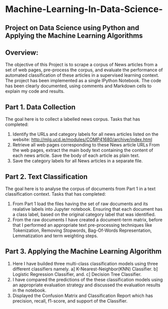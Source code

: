 # Machine-Learning-In-Data-Science-
## Project on Data Science using Python and Applying the Machine Learning Algorithms 

## Overview: 

The objective of this Project is to scrape a corpus of News articles from a set of web pages, pre-process the corpus, and evaluate the performance of automated classification of these articles in a supervised learning context. The project has been implemented as a single IPython Notebook. The code has been clearly documented, using comments and Markdown cells to explain my code and results.

## Part 1. Data Collection 
  
 The goal here is to collect a labelled news corpus. Tasks that has completed: 
  1. Identify the URLs and category labels for all news articles listed on the website:                  http://mlg.ucd.ie/modules/COMP41680/archive/index.html 
  2. Retrieve all web pages corresponding to these News article URLs From the web pages, extract
  the main body text containing the content of each news article. Save the body of each article as plain text. 
  3. Save the category labels for all News articles in a separate file. 
  
## Part 2. Text Classification 

The goal here is to analyse the corpus of documents from Part 1 in a text classification context. Tasks that has completed: 
1. From Part 1 load the files having the set of raw documents and its realative labels into Jupyter notebook. 
Ensuring that each document has a class label, based on the original category label that was identified. 
2. From the raw documents I have created a document-term matrix, before that I performed an appropriate text pre-processing techniques like Tokenization, Removing Stopwords, Bag-Of-Words Representation, Lemmatization and term weighting steps. 

## Part 3. Applying the Machine Learning Algorithm

1. Here I have builded three multi-class classification models using three different classifiers namely. 
a] K-Nearest-Neighbor(KNN) Classifier. 
b] Logistic Regression Classifier, and. 
c] Decision Tree Classifier.
2. I have compared the predictions of the these classification models using an appropriate evaluation strategy 
and discussed the evaluation results in the notebook. 
3. Displayed the Confusion Matrix and Classification Report which has precision, recall, f1-score, and support of the Classifier. 

